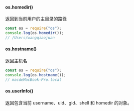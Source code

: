 #### os.homedir()

返回到当前用户的主目录的路径

```js
const os = require("os");
console.log(os.homedir());
// /Users/wangqiaojuan
```

#### os.hostname()

返回主机名

```js
const os = require("os");
console.log(os.hostname());
// macdeMacBook-Pro.local
```

#### os.userInfo()

返回包含当前 username、uid、gid、shell 和 homedir 的对象。
